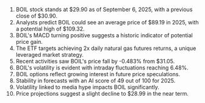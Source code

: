 1. BOIL stock stands at $29.90 as of September 6, 2025, with a previous close of $30.90.
2. Analysts predict BOIL could see an average price of $89.19 in 2025, with a potential high of $109.32.
3. BOIL's MACD turning positive suggests a historic indicator of potential price gain.
4. The ETF targets achieving 2x daily natural gas futures returns, a unique leveraged market strategy.
5. Recent activities saw BOIL's price fall by -0.483% from $31.05.
6. BOIL's volatility is evident with intraday fluctuations reaching 6.48%.
7. BOIL options reflect growing interest in future price speculations.
8. Stability in forecasts with an AI score of 49 out of 100 for 2025.
9. Volatility linked to media hype impacts BOIL significantly.
10. Price projections suggest a slight decline to $28.99 in the near term.